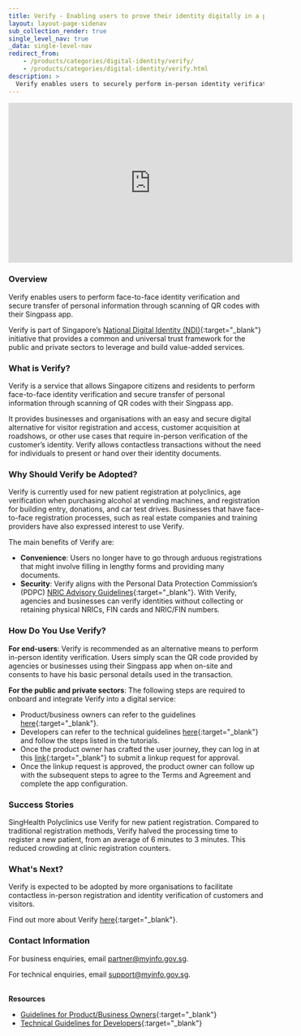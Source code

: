 ```yaml
---
title: Verify - Enabling users to prove their identity digitally in a physical setting
layout: layout-page-sidenav
sub_collection_render: true
single_level_nav: true
_data: single-level-nav
redirect_from:
    - /products/categories/digital-identity/verify/
    - /products/categories/digital-identity/verify.html
description: >
  Verify enables users to securely perform in-person identity verification and data sharing, through scanning of QR codes with their Singpass app.
---
```


<iframe width="560" height="315" src="https://www.youtube.com/embed/Amv1Ra4Ox0U" title="YouTube video player" frameborder="0" allow="accelerometer; autoplay; clipboard-write; encrypted-media; gyroscope; picture-in-picture" allowfullscreen></iframe>

### Overview

Verify enables users to perform face-to-face identity verification and secure transfer of personal information through scanning of QR codes with their Singpass app.

Verify is part of Singapore’s [National Digital Identity (NDI)](/products/categories/digital-identity/national-digital-identity){:target="\_blank"} initiative that provides a common and universal trust framework for the public and private sectors to leverage and build value-added services.

### What is Verify?

Verify is a service that allows Singapore citizens and residents to perform face-to-face identity verification and secure transfer of personal information through scanning of QR codes with their Singpass app.

It provides businesses and organisations with an easy and secure digital alternative for visitor registration and access, customer acquisition at roadshows, or other use cases that require in-person verification of the customer’s identity. Verify allows contactless transactions without the need for individuals to present or hand over their identity documents.

### Why Should Verify be Adopted?

Verify is currently used for new patient registration at polyclinics, age verification when purchasing alcohol at vending machines, and registration for building entry, donations, and car test drives. Businesses that have face-to-face registration processes, such as real estate companies and training providers have also expressed interest to use Verify.

The main benefits of Verify are:

- **Convenience**: Users no longer have to go through arduous registrations that might involve filling in lengthy forms and providing many documents.
- **Security**: Verify aligns with the Personal Data Protection Commission’s (PDPC) [NRIC Advisory Guidelines](https://www.pdpc.gov.sg/-/media/Files/PDPC/PDF-Files/Advisory-Guidelines/Advisory-Guidelines-for-NRIC-Numbers---310818.pdf){:target="\_blank"}. With Verify, agencies and businesses can verify identities without collecting or retaining physical NRICs, FIN cards and NRIC/FIN numbers.

### How Do You Use Verify?

**For end-users**: Verify is recommended as an alternative means to perform in-person identity verification. Users simply scan the QR code provided by agencies or businesses using their Singpass app when on-site and consents to have his basic personal details used in the transaction.

**For the public and private sectors**: The following steps are required to onboard and integrate Verify into a digital service:

- Product/business owners can refer to the guidelines [here](https://api.singpass.gov.sg/library/verify/business/implementation-key-principles){:target="\_blank"}.
- Developers can refer to the technical guidelines [here](https://api.singpass.gov.sg/library/verify/developers/overview){:target="\_blank"} and follow the steps listed in the tutorials.
- Once the product owner has crafted the user journey, they can log in at this [link](https://api.singpass.gov.sg/){:target="\_blank"} to submit a linkup request for approval.
- Once the linkup request is approved, the product owner can follow up with the subsequent steps to agree to the Terms and Agreement and complete the app configuration.

### Success Stories

SingHealth Polyclinics use Verify for new patient registration. Compared to traditional registration methods, Verify halved the processing time to register a new patient, from an average of 6 minutes to 3 minutes. This reduced crowding at clinic registration counters.

### What's Next?

Verify is expected to be adopted by more organisations to facilitate contactless in-person registration and identity verification of customers and visitors.

Find out more about Verify [here](https://api.singpass.gov.sg/library/verify/business/introduction){:target="\_blank"}.

### Contact Information

For business enquiries, email <partner@myinfo.gov.sg>.

For technical enquiries, email <support@myinfo.gov.sg>.

<br/>**Resources**

- [Guidelines for Product/Business Owners](https://api.singpass.gov.sg/library/verify/business/implementation-key-principles){:target="\_blank"}
- [Technical Guidelines for Developers](https://api.singpass.gov.sg/library/verify/developers/overview){:target="\_blank"}
